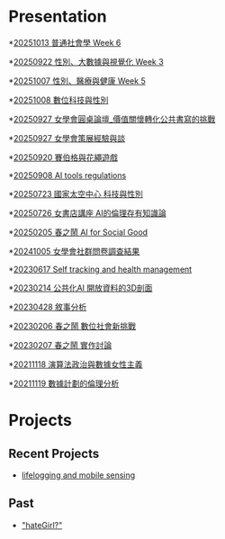 # Presentation
*[20251013 普通社會學 Week 6](https://docs.google.com/presentation/d/e/2PACX-1vTWq2n9kAHUDbj_-aQdqPsaVfKi1Hhq_msfXWThv0Y656P_0GY1y9ATHS_JU1oWSP1GsgMJOn7W1WAw/pub?start=false&loop=false&delayms=3000)

*[20250922 性別、大數據與視覺化 Week 3]()

*[20251007 性別、醫療與健康 Week 5]()

*[20251008 數位科技與性別]()

*[20250927 女學會圓桌論壇_價值關懷轉化公共書寫的挑戰]()

*[20250927 女學會策展經驗與談]()

*[20250920 賽伯格與花繩遊戲]()

*[20250908 AI tools regulations]()

*[20250723 國家太空中心 科技與性別]()

*[20250726 女書店講座 AI的倫理存有知識論]()

*[20250205 春之鬧 AI for Social Good]()

*[20241005 女學會社群問卷調查結果]()

*[20230617 Self tracking and health management]()

*[20230214 公共化AI 開放資料的3D剖面]()

*[20230428 敘事分析]()

*[20230206 春之鬧 數位社會新挑戰]()

*[20230207 春之鬧 實作討論]()

*[20211118 演算法政治與數據女性主義]()

*[20211119 數據計劃的倫理分析]()


# Projects

## Recent Projects
* [lifelogging and mobile sensing]()

## Past
* ["hateGirl?"]()

